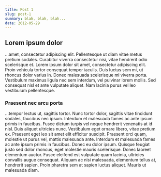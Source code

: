 ```yaml
---
title: Post 1
slug: post-1
summary: blah, blah, blah...
date: 2012-05-29
---
```


## Lorem ipsum dolor

...amet, consectetur adipiscing elit. Pellentesque ut diam vitae metus pretium sodales. Curabitur viverra consectetur nisi, vitae hendrerit odio scelerisque et. Lorem ipsum dolor sit amet, consectetur adipiscing elit. Proin vehicula tortor consequat tempor iaculis. Duis luctus sem mi, ut rhoncus dolor varius in. Donec malesuada scelerisque mi viverra porta. Vestibulum maximus ligula nec sem interdum, vel pulvinar lorem mollis. Sed consequat nisl et ante vulputate aliquet. Nam lacinia purus vel leo vestibulum pellentesque.

### Praesent nec arcu porta

...tempor lectus ut, sagittis tortor. Nunc tortor dolor, sagittis vitae tincidunt sodales, faucibus nec ipsum. Interdum et malesuada fames ac ante ipsum primis in faucibus. Fusce dictum turpis vel neque hendrerit venenatis at id nisl. Duis aliquet ultricies nunc. Vestibulum eget ornare libero, vitae pretium ex. Praesent eget leo sit amet elit efficitur suscipit. Praesent orci quam, molestie ut purus vel, mattis malesuada ante. Interdum et malesuada fames ac ante ipsum primis in faucibus. Donec eu dolor ipsum. Quisque feugiat justo sed dolor rhoncus, eget molestie mauris scelerisque. Donec laoreet elementum auctor. Fusce eleifend est vulputate quam lacinia, ultricies convallis augue consequat. Aliquam ac nisi malesuada, elementum tellus at, hendrerit sapien. Proin pharetra sem at sapien luctus aliquet. Mauris ut malesuada diam.

